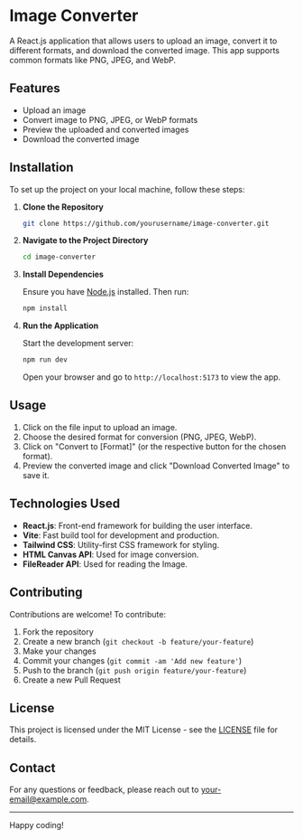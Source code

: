 
# Image Converter

A React.js application that allows users to upload an image, convert it to different formats, and download the converted image. This app supports common formats like PNG, JPEG, and WebP.

## Features

- Upload an image
- Convert image to PNG, JPEG, or WebP formats
- Preview the uploaded and converted images
- Download the converted image

## Installation

To set up the project on your local machine, follow these steps:

1. **Clone the Repository**

   ```bash
   git clone https://github.com/yourusername/image-converter.git
   ```

2. **Navigate to the Project Directory**

   ```bash
   cd image-converter
   ```

3. **Install Dependencies**

   Ensure you have [Node.js](https://nodejs.org/) installed. Then run:

   ```bash
   npm install
   ```

4. **Run the Application**

   Start the development server:

   ```bash
   npm run dev
   ```

   Open your browser and go to `http://localhost:5173` to view the app.

## Usage

1. Click on the file input to upload an image.
2. Choose the desired format for conversion (PNG, JPEG, WebP).
3. Click on "Convert to [Format]" (or the respective button for the chosen format).
4. Preview the converted image and click "Download Converted Image" to save it.

## Technologies Used

- **React.js**: Front-end framework for building the user interface.
- **Vite**: Fast build tool for development and production.
- **Tailwind CSS**: Utility-first CSS framework for styling.
- **HTML Canvas API**: Used for image conversion.
- **FileReader API**: Used for reading the Image.

## Contributing

Contributions are welcome! To contribute:

1. Fork the repository
2. Create a new branch (`git checkout -b feature/your-feature`)
3. Make your changes
4. Commit your changes (`git commit -am 'Add new feature'`)
5. Push to the branch (`git push origin feature/your-feature`)
6. Create a new Pull Request

## License

This project is licensed under the MIT License - see the [LICENSE](LICENSE) file for details.

## Contact

For any questions or feedback, please reach out to [your-email@example.com](mailto:your-email@example.com).

---

Happy coding!
```

